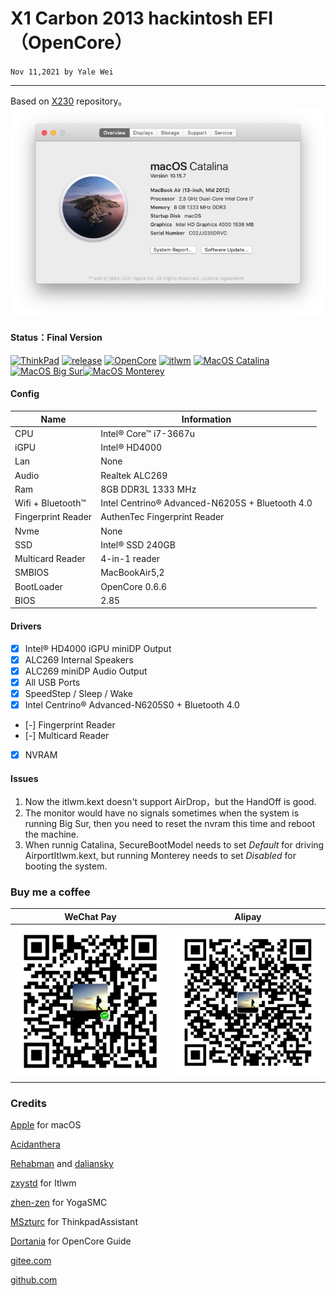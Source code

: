 # X1 Carbon 2013 hackintosh EFI（OpenCore）


`Nov 11,2021 by Yale Wei`
***

Based on [X230](https://github.com/banhbaoxamlan/X230-Hackintosh) repository。
![Catalina](./pic/AboutThisMac_10.15.7.png)
#### Status：Final Version

[![ThinkPad](https://img.shields.io/badge/ThinkPad-X1_Carbon-blue.svg)](https://psref.lenovo.com/syspool/Sys/PDF/withdrawnbook/ThinkPad_X1_Carbon_1st_Gen_WE.pdf) [![release](https://img.shields.io/badge/Download-latest-brightgreen.svg)](https://github.com/longanw/X1C1-hackintosh/releases) [![OpenCore](https://img.shields.io/badge/OpenCore-0.6.6-blue.svg)](https://github.com/acidanthera/OpenCorePkg/releases/latest) [![itlwm](https://img.shields.io/badge/itlwm-2.1-blue.svg)](https://github.com/OpenIntelWireless/itlwm/releases) [![MacOS Catalina](https://img.shields.io/badge/macOS-10.15.7-brightgreen.svg)](https://www.apple.com/macos/catalina/) [![MacOS Big Sur](https://img.shields.io/badge/macOS-11.6.1-purple.svg)](https://www.apple.com/macos/big-sur/)[![MacOS Monterey](https://img.shields.io/badge/macOS-12.0.1-brightgreen.svg)](https://www.apple.com/macos/monterey/)


#### Config

| Name               | Information                                    |
| ----------------   | ---------------------------------------        |
| CPU                | Intel® Core™ i7-3667u                          |
| iGPU               | Intel® HD4000                                  |
| Lan                | None                                           |
| Audio              | Realtek ALC269                                 |
| Ram                | 8GB DDR3L 1333 MHz                             |
| Wifi + Bluetooth™  | Intel Centrino® Advanced-N6205S + Bluetooth 4.0|
| Fingerprint Reader | AuthenTec Fingerprint Reader                   |
| Nvme               | None                                           |
| SSD                | Intel® SSD 240GB                               |
| Multicard Reader   | 4-in-1 reader                                  |
| SMBIOS             | MacBookAir5,2                                  |
| BootLoader         | OpenCore 0.6.6                                 |
| BIOS               | 2.85 

#### Drivers

- [x] Intel® HD4000 iGPU miniDP Output
- [x] ALC269 Internal Speakers
- [x] ALC269 miniDP Audio Output
- [x] All USB Ports 
- [x] SpeedStep / Sleep / Wake
- [x] Intel Centrino® Advanced-N6205S0 + Bluetooth 4.0
- [-] Fingerprint Reader
- [-] Multicard Reader
- [x] NVRAM 

#### Issues

1. Now the itlwm.kext doesn't support AirDrop，but the HandOff is good. 
2. The monitor would have no signals sometimes when the system is running Big Sur, then you need to reset the nvram this time and reboot the machine.
3. When runnig Catalina, SecureBootModel needs to set *Default* for driving AirportItlwm.kext, but running Monterey needs to set *Disabled* for booting the system.

### Buy me a coffee

| WeChat Pay | Alipay | 
| ---| --- |
| ![WePay](./pic/WePay.png) | ![alipay](./pic/Alipay.png) |

### Credits

[Apple](https://www.apple.com) for macOS

[Acidanthera](https://github.com/acidanthera) 

[Rehabman](https://github.com/RehabMan) and [daliansky](https://github.com/daliansky) 

[zxystd](https://github.com/OpenIntelWireless/itlwm) for Itlwm

[zhen-zen](https://github.com/zhen-zen/YogaSMC) for YogaSMC

[MSzturc](https://github.com/MSzturc) for ThinkpadAssistant

[Dortania](https://dortania.github.io/OpenCore-Install-Guide/) for OpenCore Guide

[gitee.com](https://gitee.com) 

[github.com](https://github.com) 